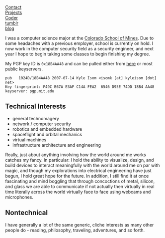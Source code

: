 [Contact](/contact.html)   
[Projects](/projects.html)   
[Coder](http://www.brokenlcd.net)  
[tumblr](http://brokenlcd.tumblr.com)   
[blog](/blog/)   

I was a computer science major at the 
[Colorado School of Mines](http://mines.edu). Due to some headaches with a 
previous employer, school is currently on hold. I now work in the computer 
security field as a security engineer, and next year I hope to begin taking 
some classes to begin finishing my degree. 

My PGP key ID is `0x18B4AA48` and can be pulled either from 
[here](isomk.asc) or most public keyservers.

    pub   1024D/18B4AA48 2007-07-14 Kyle Isom <isomk [at] kyleisom [dot] net>
    Key fingerprint: F49C B67A E3AF C14A FEA2  6546 D95E 74DD 18B4 AA48
    keyserver: pgp.mit.edu

Technical Interests
-------------------
* general technomagery
* network / computer security
* robotics and embedded hardware
* spaceflight and orbital mechanics
* virtual machines
* infrastructure architecture and engineering

Really, just about anything involving how the world around me works catches
my fancy. In particular: I hold the ability to visualize, design, and build 
devices to interact meaningfully with the world around me on par with magic, 
and though my explorations into electrical engineering have just begun, I 
hold great hope for the future. In addition, I still find it at once 
fascinating and mind boggling that through concoctions of metal, silicon, 
and glass we are able to communicate if not actually then virtually in real 
time literally across the world virtually face to face using webcams and 
microphones. 


Nontechnical
------------
I have generally a lot of the same generic, cliche interests as many other
people do - reading, philosophy, traveling, adventures, and so forth.



